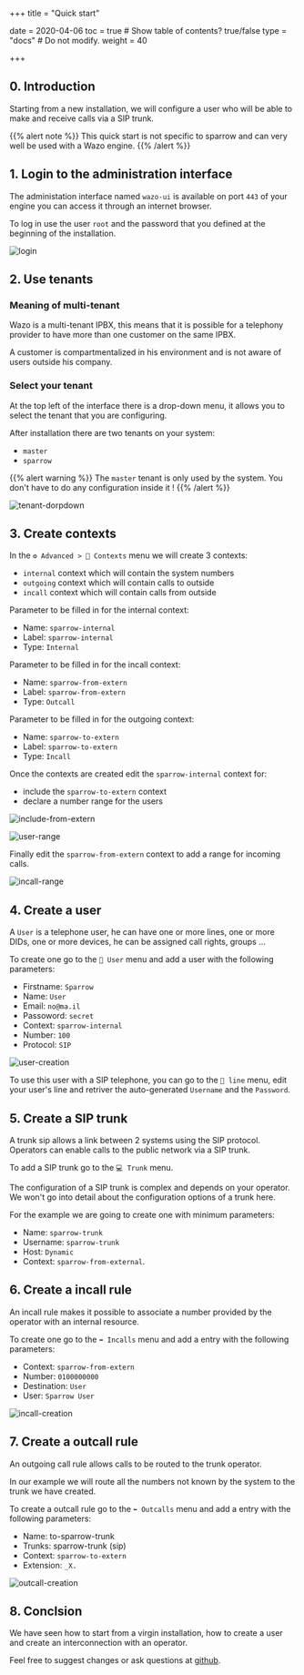 +++
title = "Quick start"

date = 2020-04-06
toc = true  # Show table of contents? true/false
type = "docs"  # Do not modify.
weight = 40

+++
## 0. Introduction

Starting from a new installation, we will configure a user who will be able to make and receive calls via a SIP trunk.

{{% alert note %}}
This quick start is not specific to sparrow and can very well be used with a Wazo engine.
{{% /alert %}}

## 1. Login to the administration interface

The administation interface named `wazo-ui` is available on port `443` of your engine you can access it through an internet browser.

To log in use the user `root` and the password that you defined at the beginning of the installation.

![login](/img/quick-start/login.png)

## 2. Use tenants

### Meaning of multi-tenant
Wazo is a multi-tenant IPBX, this means that it is possible for a telephony provider to have more than one customer on the same IPBX.

A customer is compartmentalized in his environment and is not aware of users outside his company.

### Select your tenant

At the top left of the interface there is a drop-down menu, it allows you to select the tenant that you are configuring.

After installation there are two tenants on your system: 
* `master`
* `sparrow`


{{% alert warning %}}
The `master` tenant is only used by the system.
You don't have to do any configuration inside it !
{{% /alert %}}

![tenant-dorpdown](/img/quick-start/tenant-dropdown.png)

## 3. Create contexts
In the `⚙️ Advanced > 🔀 Contexts` menu we will create 3 contexts:
* `internal` context which will contain the system numbers
* `outgoing` context which will contain calls to outside
* `incall` context which will contain calls from outside

Parameter to be filled in for the internal context:
* Name: `sparrow-internal`
* Label: `sparrow-internal`
* Type: `Internal`

Parameter to be filled in for the incall context:
* Name: `sparrow-from-extern`
* Label: `sparrow-from-extern`
* Type: `Outcall`

Parameter to be filled in for the outgoing context:
* Name: `sparrow-to-extern`
* Label: `sparrow-to-extern`
* Type: `Incall`

Once the contexts are created edit the `sparrow-internal` context for:
* include the `sparrow-to-extern` context
* declare a number range for the users

![include-from-extern](/img/quick-start/include-to-extern.png)

![user-range](/img/quick-start/user-range.png)

Finally edit the `sparrow-from-extern` context to add a range for incoming calls.

![incall-range](/img/quick-start/incall-range.png)

## 4. Create a user

A `User` is a telephone user, he can have one or more lines, one or more DIDs,
one or more devices, he can be assigned call rights, groups ...

To create one go to the `👤 User` menu and add a user with the following parameters:
* Firstname: `Sparrow`
* Name: `User`
* Email: `no@ma.il`
* Passoword: `secret`
* Context: `sparrow-internal`
* Number: `100`
* Protocol: `SIP`

![user-creation](/img/quick-start/user-creation.png)

To use this user with a SIP telephone, you can go to the `🔁 line` menu, edit your user's line and retriver the auto-generated `Username` and the `Password`.

## 5. Create a SIP trunk

A trunk sip allows a link between 2 systems using the SIP protocol.
Operators can enable calls to the public network via a SIP trunk.

To add a SIP trunk go to the `💻 Trunk` menu.

The configuration of a SIP trunk is complex and depends on your operator.
We won't go into detail about the configuration options of a trunk here.

For the example we are going to create one with minimum parameters:
* Name: `sparrow-trunk`
* Username: `sparrow-trunk`
* Host: `Dynamic`
* Context: `sparrow-from-external`.

## 6. Create a incall rule

An incall rule makes it possible to associate a number provided by the operator with an internal resource.

To create one go to the `➡️ Incalls` menu and add a entry with the following parameters:
* Context: `sparrow-from-extern`
* Number: `0100000000`
* Destination: `User`
* User: `Sparrow User`

![incall-creation](/img/quick-start/incall-creation.png)

## 7. Create a outcall rule
An outgoing call rule allows calls to be routed to the trunk operator.

In our example we will route all the numbers not known by the system to the trunk we have created.

To create a outcall rule go to the `⬅️ Outcalls` menu and add a entry with the following parameters:
* Name: to-sparrow-trunk
* Trunks: sparrow-trunk (sip)
* Context: `sparrow-to-extern`
* Extension: `_X.`

![outcall-creation](/img/quick-start/outcall-creation.png)

## 8. Conclsion
We have seen how to start from a virgin installation, how to create a user and create an interconnection with an operator.

Feel free to suggest changes or ask questions at [github](https://github.com/benasse/sparrow/issues).
